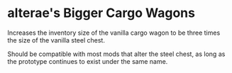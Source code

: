 # alterae's Bigger Cargo Wagons

Increases the inventory size of the vanilla cargo wagon to be three times the size of the vanilla steel chest.

Should be compatible with most mods that alter the steel chest, as long as the prototype continues to exist under the same name.
